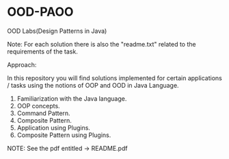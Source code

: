 # OOD-PAOO
OOD Labs(Design Patterns in Java)

Note: For each solution there is also the "readme.txt" related to the requirements of the task.

Approach:

In this repository you will find solutions implemented for certain applications / tasks using the notions of OOP and OOD in Java Language.
  
  1. Familiarization with the Java language.
  2. OOP concepts.
  3. Command Pattern.
  4. Composite Pattern.
  5. Application using Plugins.
  6. Composite Pattern using Plugins.


NOTE:  See the pdf entitled -> README.pdf

